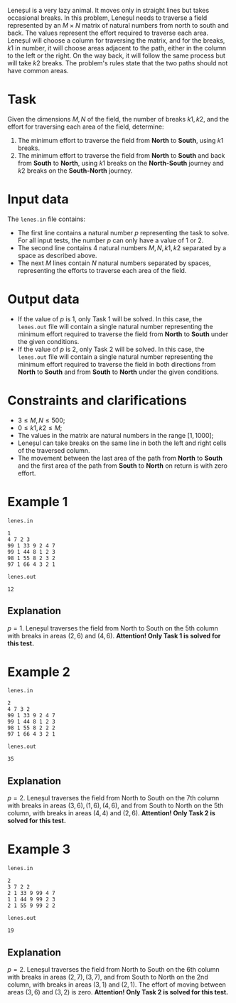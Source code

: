 Leneșul is a very lazy animal. It moves only in straight lines but takes occasional breaks. In this problem, Leneșul needs to traverse a field represented by an $M \times N$ matrix of natural numbers from north to south and back. The values represent the effort required to traverse each area. Leneșul will choose a column for traversing the matrix, and for the breaks, $k1$ in number, it will choose areas adjacent to the path, either in the column to the left or the right. On the way back, it will follow the same process but will take $k2$ breaks. The problem's rules state that the two paths should not have common areas.

# Task

Given the dimensions $M, N$ of the field, the number of breaks $k1, k2$, and the effort for traversing each area of the field, determine:
1. The minimum effort to traverse the field from **North** to **South**, using $k1$ breaks.
2. The minimum effort to traverse the field from **North** to **South** and back from **South** to **North**, using $k1$ breaks on the **North-South** journey and $k2$ breaks on the **South-North** journey.

# Input data

The `lenes.in` file contains:
* The first line contains a natural number $p$ representing the task to solve. For all input tests, the number $p$ can only have a value of 1 or 2.
* The second line contains 4 natural numbers $M, N, k1, k2$ separated by a space as described above.
* The next $M$ lines contain $N$ natural numbers separated by spaces, representing the efforts to traverse each area of the field.

# Output data

* If the value of $p$ is 1, only Task 1 will be solved. In this case, the `lenes.out` file will contain a single natural number representing the minimum effort required to traverse the field from **North** to **South** under the given conditions.
* If the value of $p$ is 2, only Task 2 will be solved. In this case, the `lenes.out` file will contain a single natural number representing the minimum effort required to traverse the field in both directions from **North** to **South** and from **South** to **North** under the given conditions.

# Constraints and clarifications

* $3 \leq M, N \leq 500$;
* $0 \leq k1, k2 \leq M$;
* The values in the matrix are natural numbers in the range $[1, 1000]$;
* Leneșul can take breaks on the same line in both the left and right cells of the traversed column.
* The movement between the last area of the path from **North** to **South** and the first area of the path from **South** to **North** on return is with zero effort.

# Example 1

`lenes.in`
```
1
4 7 2 3
99 1 33 9 2 4 7
99 1 44 8 1 2 3
98 1 55 8 2 3 2
97 1 66 4 3 2 1
```

`lenes.out`
```
12
```

## Explanation

$p = 1$. Leneșul traverses the field from North to South on the 5th column with breaks in areas $(2, 6)$ and $(4, 6)$. **Attention! Only Task 1 is solved for this test.**

# Example 2

`lenes.in`
```
2
4 7 3 2
99 1 33 9 2 4 7
99 1 44 8 1 2 3
98 1 55 8 2 2 2
97 1 66 4 3 2 1
```

`lenes.out`
```
35
```

## Explanation

$p = 2$. Leneșul traverses the field from North to South on the 7th column with breaks in areas $(3, 6), (1, 6), (4, 6)$, and from South to North on the 5th column, with breaks in areas $(4, 4)$ and $(2, 6)$. **Attention! Only Task 2 is solved for this test.**

# Example 3

`lenes.in`
```
2
3 7 2 2
2 1 33 9 99 4 7
1 1 44 9 99 2 3
2 1 55 9 99 2 2
```

`lenes.out`
```
19
```

## Explanation

$p = 2$. Leneșul traverses the field from North to South on the 6th column with breaks in areas $(2, 7), (3, 7)$, and from South to North on the 2nd column, with breaks in areas $(3, 1)$ and $(2, 1)$. The effort of moving between areas $(3, 6)$ and $(3, 2)$ is zero. **Attention! Only Task 2 is solved for this test.**